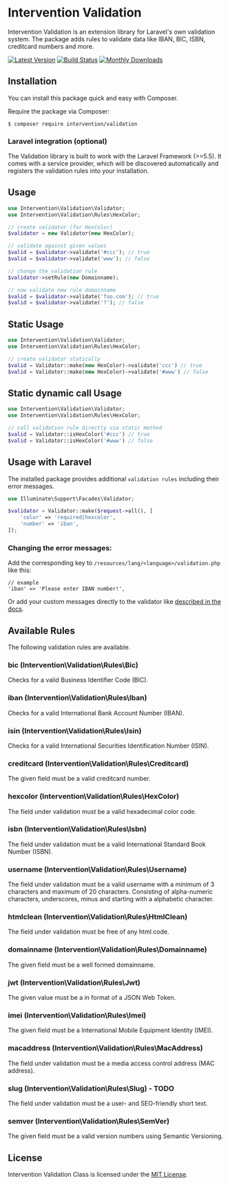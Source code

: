 # Intervention Validation

Intervention Validation is an extension library for Laravel's own validation system. The package adds rules to validate data like IBAN, BIC, ISBN, creditcard numbers and more.

[![Latest Version](https://img.shields.io/packagist/v/intervention/validation.svg)](https://packagist.org/packages/intervention/validation)
[![Build Status](https://travis-ci.org/Intervention/validation.png?branch=master)](https://travis-ci.org/Intervention/validation)
[![Monthly Downloads](https://img.shields.io/packagist/dm/intervention/validation.svg)](https://packagist.org/packages/intervention/validation/stats)

## Installation

You can install this package quick and easy with Composer.

Require the package via Composer:

    $ composer require intervention/validation

### Laravel integration (optional)

The Validation library is built to work with the Laravel Framework (>=5.5). It comes with a service provider, which will be discovered automatically and registers the validation rules into your installation.

## Usage

```php
use Intervention\Validation\Validator;
use Intervention\Validation\Rules\HexColor;

// create validator (for HexColor)
$validator = new Validator(new HexColor);

// validate against given values
$valid = $validator->validate('#ccc'); // true
$valid = $validator->validate('www'); // false

// change the validation rule
$validator->setRule(new Domainname);

// now validate new rule domainname
$valid = $validator->validate('foo.com'); // true
$valid = $validator->validate('?'); // false
```

## Static Usage

```php
use Intervention\Validation\Validator;
use Intervention\Validation\Rules\HexColor;

// create validator statically
$valid = Validator::make(new HexColor)->validate('ccc') // true
$valid = Validator::make(new HexColor)->validate('#www') // false
```

## Static dynamic call Usage

```php
use Intervention\Validation\Validator;
use Intervention\Validation\Rules\HexColor;

// call validation rule directly via static method
$valid = Validator::isHexColor('#ccc') // true
$valid = Validator::isHexColor('#www') // false
```

## Usage with Laravel

The installed package provides additional `validation rules` including their error messages.

```php
use Illuminate\Support\Facades\Validator;

$validator = Validator::make($request->all(), [
    'color' => 'required|hexcolor',
    'number' => 'iban',
]);
```

### Changing the error messages:

Add the corresponding key to `/resources/lang/<language>/validation.php` like this:

```
// example
'iban' => 'Please enter IBAN number!',
```

Or add your custom messages directly to the validator like [described in the docs](https://laravel.com/docs/6.x/validation#custom-error-messages).

## Available Rules

The following validation rules are available.

### bic (Intervention\Validation\Rules\Bic)

Checks for a valid Business Identifier Code (BIC).

### iban (Intervention\Validation\Rules\Iban)

Checks for a valid International Bank Account Number (IBAN).

### isin (Intervention\Validation\Rules\Isin)

Checks for a valid International Securities Identification Number (ISIN).

### creditcard (Intervention\Validation\Rules\Creditcard)

The given field must be a valid creditcard number.

### hexcolor (Intervention\Validation\Rules\HexColor)

The field under validation must be a valid hexadecimal color code.

### isbn (Intervention\Validation\Rules\Isbn)

The field under validation must be a valid International Standard Book Number (ISBN).

### username (Intervention\Validation\Rules\Username)

The field under validation must be a valid username with a minimum of 3 characters and maximum of 20 characters. Consisting of alpha-numeric characters, underscores, minus and starting with a alphabetic character. 

### htmlclean (Intervention\Validation\Rules\HtmlClean)

The field under validation must be free of any html code.

### domainname (Intervention\Validation\Rules\Domainname)

The given field must be a well formed domainname.

### jwt (Intervention\Validation\Rules\Jwt)

The given value must be a in format of a JSON Web Token.

### imei (Intervention\Validation\Rules\Imei)

The given field must be a International Mobile Equipment Identity (IMEI).

### macaddress (Intervention\Validation\Rules\MacAddress)

The field under validation must be a media access control address (MAC address).

### slug (Intervention\Validation\Rules\Slug) - TODO

The field under validation must be a user- and SEO-friendly short text.

### semver (Intervention\Validation\Rules\SemVer)

The given field must be a valid version numbers using Semantic Versioning.

## License

Intervention Validation Class is licensed under the [MIT License](http://opensource.org/licenses/MIT).
